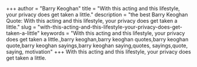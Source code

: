 +++
author = "Barry Keoghan"
title = "With this acting and this lifestyle, your privacy does get taken a little."
description = "the best Barry Keoghan Quote: With this acting and this lifestyle, your privacy does get taken a little."
slug = "with-this-acting-and-this-lifestyle-your-privacy-does-get-taken-a-little"
keywords = "With this acting and this lifestyle, your privacy does get taken a little.,barry keoghan,barry keoghan quotes,barry keoghan quote,barry keoghan sayings,barry keoghan saying,quotes, sayings,quote, saying, motivation"
+++
With this acting and this lifestyle, your privacy does get taken a little.
